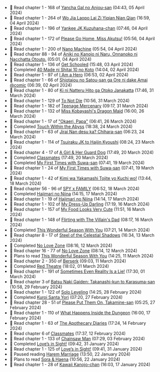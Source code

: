 <!-- ANILIST_ACTIVITY:start -->

-   📖 Read chapter 1 - 168 of [Yancha Gal no Anjou-san](https://anilist.co/manga/101315) (04:43, 05 April 2024)
-   📖 Read chapter 1 - 264 of [Wo Jia Laopo Lai Zi Yiqian Nian Qian](https://anilist.co/manga/146267) (16:59, 04 April 2024)
-   📖 Read chapter 1 - 196 of [Yankee JK Kuzuhana-chan](https://anilist.co/manga/116822) (07:46, 04 April 2024)
-   📖 Read chapter 1 - 172 of [Please Go Home, Miss Akutsu!](https://anilist.co/manga/113501) (05:56, 04 April 2024)
-   📖 Read chapter 1 - 200 of [Nano Machine](https://anilist.co/manga/120980) (05:54, 04 April 2024)
-   📖 Read chapter 88 - 94 of [Aniki no Kanojo ni Naru, Onnanoko ni Nacchatta Otouto.](https://anilist.co/manga/173831) (05:01, 04 April 2024)
-   📖 Read chapter 1 - 136 of [Get Schooled](https://anilist.co/manga/128521) (15:48, 03 April 2024)
-   📖 Completed [40 Made ni Shitai 10 no Koto](https://anilist.co/manga/161929) (14:04, 02 April 2024)
-   📖 Read chapter 1 - 97 of [I Am a Hero](https://anilist.co/manga/44440) (06:53, 02 April 2024)
-   📖 Read chapter 1 - 66 of [Shiotaiou no Satou-san ga Ore ni dake Amai @comic](https://anilist.co/manga/123130) (06:39, 02 April 2024)
-   📖 Read chapter 1 - 80 of [Ki ni Natteru Hito ga Otoko Janakatta](https://anilist.co/manga/149544) (17:46, 31 March 2024)
-   📖 Read chapter 1 - 129 of [To Not Die](https://anilist.co/manga/136099) (10:56, 31 March 2024)
-   📖 Read chapter 1 - 182 of [Teenage Mercenary](https://anilist.co/manga/126297) (09:17, 31 March 2024)
-   📖 Read chapter 1 - 132 of [Miss Kobayashi's Dragon Maid](https://anilist.co/manga/86303) (16:00, 26 March 2024)
-   📖 Read chapter 1 - 17 of ["Okaeri, Papa"](https://anilist.co/manga/154376) (06:41, 26 March 2024)
-   📖 Completed [Touch Within the Abyss](https://anilist.co/manga/143079) (18:38, 24 March 2024)
-   📖 Read chapter 1 - 63 of [Jirai Nan desu ka? Chihara-san](https://anilist.co/manga/137714) (06:23, 24 March 2024)
-   📖 Read chapter 1 - 114 of [Tsuiraku JK to Haijin Kyoushi](https://anilist.co/manga/99737) (08:24, 23 March 2024)
-   📖 Read chapter 4 - 17 of [A Girl & Her Guard Dog](https://anilist.co/manga/106315) (17:49, 20 March 2024)
-   📖 Completed [Classmates](https://anilist.co/manga/39699) (17:49, 20 March 2024)
-   📖 Completed [My First Times with Suwa-san](https://anilist.co/manga/123238) (07:41, 19 March 2024)
-   📖 Read chapter 1 - 24 of [My First Times with Suwa-san](https://anilist.co/manga/123238) (07:41, 19 March 2024)
-   📖 Read chapter 1 - 42 of [Kimi wa Yakamashi Tojite yo Kuchi wo!](https://anilist.co/manga/149337) (13:44, 18 March 2024)
-   📖 Read chapter 56 - 96 of [SPY x FAMILY](https://anilist.co/manga/108556) (06:52, 18 March 2024)
-   📖 Completed [Hajimari no Niina](https://anilist.co/manga/56021) (14:15, 17 March 2024)
-   📖 Read chapter 1 - 19 of [Hajimari no Niina](https://anilist.co/manga/56021) (14:14, 17 March 2024)
-   📖 Read chapter 1 - 102 of [My Dress-Up Darling](https://anilist.co/manga/101583) (17:19, 16 March 2024)
-   📖 Read chapter 1 - 157 of [My Food Looks Very Cute](https://anilist.co/manga/129345) (11:51, 16 March 2024)
-   📖 Read chapter 1 - 148 of [Flirting with The Villain's Dad](https://anilist.co/manga/117581) (08:17, 16 March 2024)
-   📖 Completed [This Wonderful Season With You](https://anilist.co/manga/109987) (07:21, 14 March 2024)
-   📖 Read chapter 8 - 17 of [Steel of the Celestial Shadows](https://anilist.co/manga/119004) (16:34, 13 March 2024)
-   📖 Completed [No Love Zone](https://anilist.co/manga/115610) (08:16, 12 March 2024)
-   📖 Read chapter 16 - 77 of [No Love Zone](https://anilist.co/manga/115610) (08:14, 12 March 2024)
-   📖 Plans to read [This Wonderful Season With You](https://anilist.co/manga/109987) (14:25, 11 March 2024)
-   📖 Read chapter 2 - 350 of [Berserk](https://anilist.co/manga/30002) (09:03, 11 March 2024)
-   📖 Completed [Red Theatre](https://anilist.co/manga/98065) (18:02, 01 March 2024)
-   📖 Read chapter 1 - 191 of [Sometimes Even Reality Is a Lie!](https://anilist.co/manga/113076) (17:30, 01 March 2024)
-   📖 Read chapter 3 of [Batsu Naki Gaiden: Takanashi-kun to Karasuma-san](https://anilist.co/manga/169593) (10:58, 29 February 2024)
-   📖 Read chapter 1 - 122 of [Solo Leveling](https://anilist.co/manga/105398) (14:25, 28 February 2024)
-   📖 Completed [Kuroi Santa Yori](https://anilist.co/manga/175255) (07:20, 27 February 2024)
-   📖 Read chapter 28 - 51 of [Please Put Them On, Takamine-san](https://anilist.co/manga/107559) (05:25, 27 February 2024)
-   📖 Read chapter 1 - 110 of [What Happens Inside the Dungeon](https://anilist.co/manga/117728) (16:00, 17 February 2024)
-   📖 Read chapter 1 - 63 of [The Apothecary Diaries](https://anilist.co/manga/99022) (17:24, 14 February 2024)
-   📖 Read chapter 6 of [Classmates](https://anilist.co/manga/39699) (17:37, 12 February 2024)
-   📖 Read chapter 1 - 133 of [Chainsaw Man](https://anilist.co/manga/105778) (07:29, 03 February 2024)
-   📖 Completed [Love’s in Sight!](https://anilist.co/manga/107445) (09:42, 31 January 2024)
-   📖 Read chapter 1 - 125 of [Love’s in Sight!](https://anilist.co/manga/107445) (09:41, 31 January 2024)
-   📖 Paused reading [Harem Marriage](https://anilist.co/manga/86283) (13:50, 22 January 2024)
-   📖 Plans to read [Sora & Haena](https://anilist.co/manga/126769) (10:56, 22 January 2024)
-   📖 Read chapter 1 - 28 of [Kawaii Kanojo-chan](https://anilist.co/manga/144155) (16:03, 17 January 2024)

<!-- ANILIST_ACTIVITY:end -->
